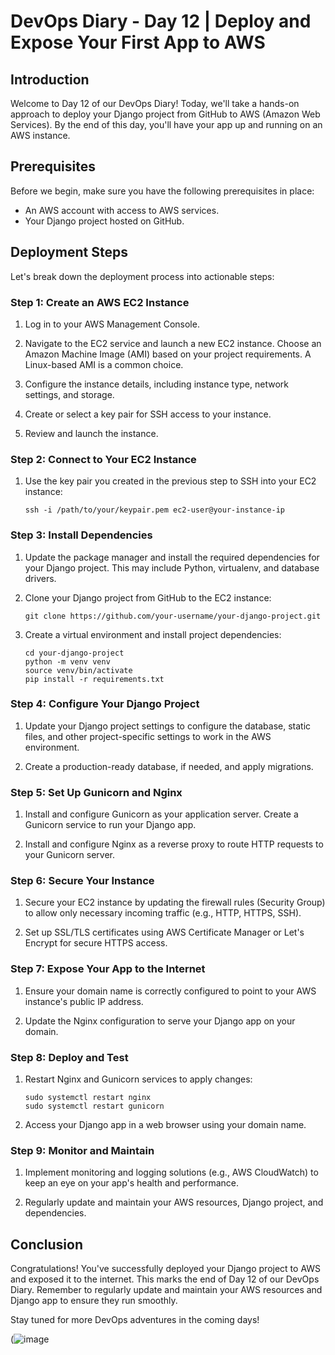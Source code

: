 # DevOps Diary - Day 12 | Deploy and Expose Your First App to AWS

## Introduction

Welcome to Day 12 of our DevOps Diary! Today, we'll take a hands-on approach to deploy your Django project from GitHub to AWS (Amazon Web Services). By the end of this day, you'll have your app up and running on an AWS instance.

## Prerequisites

Before we begin, make sure you have the following prerequisites in place:

- An AWS account with access to AWS services.
- Your Django project hosted on GitHub.

## Deployment Steps

Let's break down the deployment process into actionable steps:

### Step 1: Create an AWS EC2 Instance

1. Log in to your AWS Management Console.

2. Navigate to the EC2 service and launch a new EC2 instance. Choose an Amazon Machine Image (AMI) based on your project requirements. A Linux-based AMI is a common choice.

3. Configure the instance details, including instance type, network settings, and storage.

4. Create or select a key pair for SSH access to your instance.

5. Review and launch the instance.

### Step 2: Connect to Your EC2 Instance

1. Use the key pair you created in the previous step to SSH into your EC2 instance:

   ```shell
   ssh -i /path/to/your/keypair.pem ec2-user@your-instance-ip
   ```

### Step 3: Install Dependencies

1. Update the package manager and install the required dependencies for your Django project. This may include Python, virtualenv, and database drivers.

2. Clone your Django project from GitHub to the EC2 instance:

   ```shell
   git clone https://github.com/your-username/your-django-project.git
   ```

3. Create a virtual environment and install project dependencies:

   ```shell
   cd your-django-project
   python -m venv venv
   source venv/bin/activate
   pip install -r requirements.txt
   ```

### Step 4: Configure Your Django Project

1. Update your Django project settings to configure the database, static files, and other project-specific settings to work in the AWS environment.

2. Create a production-ready database, if needed, and apply migrations.

### Step 5: Set Up Gunicorn and Nginx

1. Install and configure Gunicorn as your application server. Create a Gunicorn service to run your Django app.

2. Install and configure Nginx as a reverse proxy to route HTTP requests to your Gunicorn server.

### Step 6: Secure Your Instance

1. Secure your EC2 instance by updating the firewall rules (Security Group) to allow only necessary incoming traffic (e.g., HTTP, HTTPS, SSH).

2. Set up SSL/TLS certificates using AWS Certificate Manager or Let's Encrypt for secure HTTPS access.

### Step 7: Expose Your App to the Internet

1. Ensure your domain name is correctly configured to point to your AWS instance's public IP address.

2. Update the Nginx configuration to serve your Django app on your domain.

### Step 8: Deploy and Test

1. Restart Nginx and Gunicorn services to apply changes:

   ```shell
   sudo systemctl restart nginx
   sudo systemctl restart gunicorn
   ```

2. Access your Django app in a web browser using your domain name.

### Step 9: Monitor and Maintain

1. Implement monitoring and logging solutions (e.g., AWS CloudWatch) to keep an eye on your app's health and performance.

2. Regularly update and maintain your AWS resources, Django project, and dependencies.

## Conclusion

Congratulations! You've successfully deployed your Django project to AWS and exposed it to the internet. This marks the end of Day 12 of our DevOps Diary. Remember to regularly update and maintain your AWS resources and Django app to ensure they run smoothly.

Stay tuned for more DevOps adventures in the coming days!

(![image](https://github.com/whoami-anoint/DevOps-Diary/assets/72187543/aa4bc840-02a9-4618-9900-25f883ad085c)

